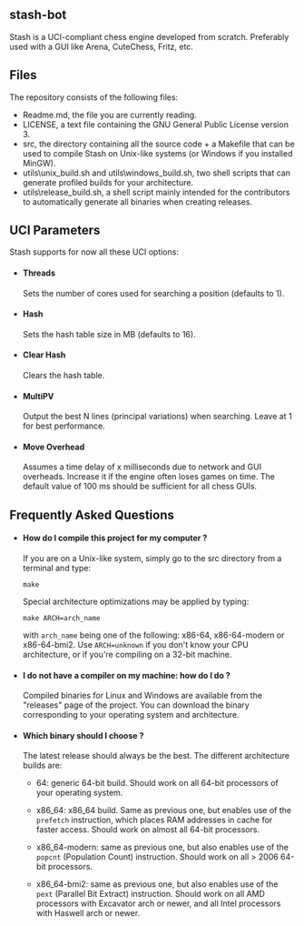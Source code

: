 ## stash-bot

Stash is a UCI-compliant chess engine developed from scratch. Preferably used
with a GUI like Arena, CuteChess, Fritz, etc.

## Files

The repository consists of the following files:

  * Readme.md, the file you are currently reading.
  * LICENSE, a text file containing the GNU General Public License version 3.
  * src, the directory containing all the source code + a Makefile that can be
    used to compile Stash on Unix-like systems (or Windows if you installed
    MinGW).
  * utils\\unix\_build.sh and utils\\windows\_build.sh, two shell scripts that
    can generate profiled builds for your architecture.
  * utils\\release\_build.sh, a shell script mainly intended for the
    contributors to automatically generate all binaries when creating releases.

## UCI Parameters

Stash supports for now all these UCI options:

  * #### Threads
    Sets the number of cores used for searching a position (defaults to 1).

  * #### Hash
    Sets the hash table size in MB (defaults to 16).

  * #### Clear Hash
    Clears the hash table.

  * #### MultiPV
    Output the best N lines (principal variations) when searching.
    Leave at 1 for best performance.

  * #### Move Overhead
    Assumes a time delay of x milliseconds due to network and GUI overheads.
    Increase it if the engine often loses games on time. The default value
    of 100 ms should be sufficient for all chess GUIs.

## Frequently Asked Questions

  * #### How do I compile this project for my computer ?
    If you are on a Unix-like system, simply go to the src directory from a
    terminal and type:
    ```
    make
    ```
    Special architecture optimizations may be applied by typing:
    ```
    make ARCH=arch_name
    ```
    with `arch_name` being one of the following: x86-64, x86-64-modern or
    x86-64-bmi2. Use `ARCH=unknown` if you don't know your CPU architecture,
    or if you're compiling on a 32-bit machine.

  * #### I do not have a compiler on my machine: how do I do ?
    Compiled binaries for Linux and Windows are available from the "releases"
    page of the project. You can download the binary corresponding to your
    operating system and architecture.

  * #### Which binary should I choose ?
    The latest release should always be the best. The different architecture
    builds are:
      - 64: generic 64-bit build. Should work on all 64-bit processors
        of your operating system.

      - x86_64: x86_64 build. Same as previous one, but enables use of the
        `prefetch` instruction, which places RAM addresses in cache for faster
        access. Should work on almost all 64-bit processors.

      - x86_64-modern: same as previous one, but also enables use of the
        `popcnt` (Population Count) instruction. Should work on all > 2006
        64-bit processors.

      - x86_64-bmi2: same as previous one, but also enables use of the `pext`
        (Parallel Bit Extract) instruction. Should work on all AMD
        processors with Excavator arch or newer, and all Intel processors with
        Haswell arch or newer.
